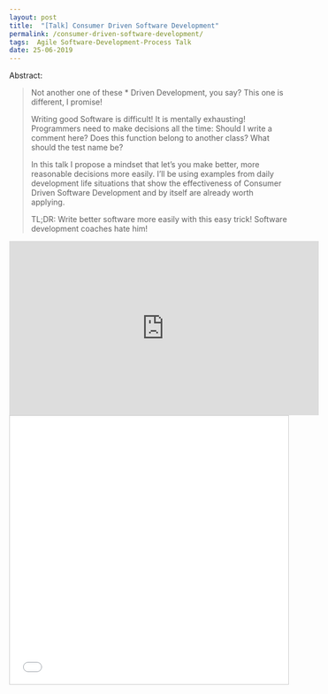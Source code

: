 ```yaml
---
layout: post
title:  "[Talk] Consumer Driven Software Development"
permalink: /consumer-driven-software-development/
tags:  Agile Software-Development-Process Talk
date: 25-06-2019
---
```


Abstract:
> Not another one of these * Driven Development, you say? This one is different, I promise!
>
> Writing good Software is difficult! It is mentally exhausting! Programmers need to make decisions all the time: Should I write a comment here? Does this function belong to another class? What should the test name be?
>
>In this talk I propose a mindset that let’s you make better, more reasonable decisions more easily. I’ll be using examples from daily development life situations that show the effectiveness of Consumer Driven Software Development and by itself are already worth applying.
>
>TL;DR: Write better software more easily with this easy trick! Software development coaches hate him!

<iframe width="560" height="315" src="https://www.youtube.com/embed/835peV2RgiY" frameborder="0" allow="accelerometer; autoplay; clipboard-write; encrypted-media; gyroscope; picture-in-picture" allowfullscreen></iframe>

<iframe src="//www.slideshare.net/slideshow/embed_code/key/cqvsyqkyjFGlx" width="595" height="485" frameborder="0" marginwidth="0" marginheight="0" scrolling="no" style="border:1px solid #CCC; border-width:1px; margin-bottom:5px; max-width: 100%;" allowfullscreen> </iframe>
